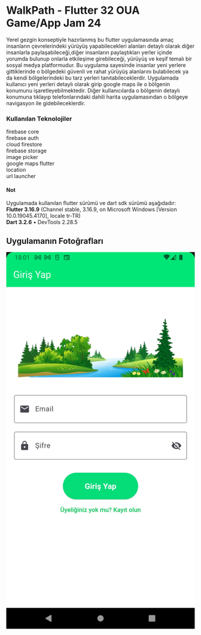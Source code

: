 # WalkPath - Flutter 32 OUA Game/App Jam 24

Yerel gezgin konseptiyle hazırlanmış bu flutter uygulamasında amaç insanların çevrelerindeki yürüyüş yapabilecekleri alanları detaylı olarak diğer insanlarla paylaşabileceği,diğer insanların paylaştıkları yerler içinde yorumda bulunup onlarla etkileşime girebileceği, yürüyüş ve keşif temalı bir sosyal medya platformudur. Bu uygulama sayesinde insanlar yeni yerlere gittiklerinde o bölgedeki güvenli ve rahat yürüyüş alanlarını bulabilecek ya da kendi bölgelerindeki bu tarz yerleri tanıtabileceklerdir. Uygulamada kullanıcı yeni yerleri detaylı olarak girip google maps ile o bölgenin konumunu işaretleyebilmektedir. Diğer kullanıcılarda o bölgenin detaylı konumuna tıklayıp telefonlarındaki dahili harita uygulamasından o bölgeye navigasyon ile gidebileceklerdir. 

### Kullanılan Teknolojiler
firebase core <br/>
firebase auth <br/> cloud firestore <br/> firebase storage <br/> image picker <br/> google maps flutter <br/>
location <br/>
url launcher <br/>

#### Not
Uygulamada kullanılan flutter sürümü ve dart sdk sürümü aşağıdadır:<br/>
**Flutter 3.16.9** (Channel stable, 3.16.9, on Microsoft Windows [Version 10.0.19045.4170], locale tr-TR) <br/>
**Dart 3.2.6** • DevTools 2.28.5


## Uygulamanın Fotoğrafları
![resim](https://github.com/syildizn/flutter32_oua_app_jam24/blob/main/assets/images/signInPage.jpg)


